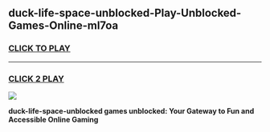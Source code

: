 
## duck-life-space-unblocked-Play-Unblocked-Games-Online-ml7oa
<h3>
<a href="https://premium76.site?title=duck-life-space-unblocked&ref=25A">CLICK TO PLAY</a></h3>
<hr>

<h3>
<a href="https://premium76.site?title=duck-life-space-unblocked&ref=25A">CLICK 2 PLAY</a>
  
</h3>

<a href="https://premium76.site?title=duck-life-space-unblocked&ref=25A"><img src="https://clearcache.store/games.png"></a>


**duck-life-space-unblocked games unblocked: Your Gateway to Fun and Accessible Online Gaming**
